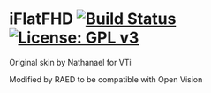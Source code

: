iFlatFHD [![Build Status](https://travis-ci.com/OpenVisionE2/iFlatFHD-skin.svg?branch=master)](https://travis-ci.com/OpenVisionE2/iFlatFHD-skin) [![License: GPL v3](https://img.shields.io/badge/License-GPLv3-blue.svg)](https://www.gnu.org/licenses/gpl-3.0)
========

Original skin by Nathanael for VTi

Modified by RAED to be compatible with Open Vision
